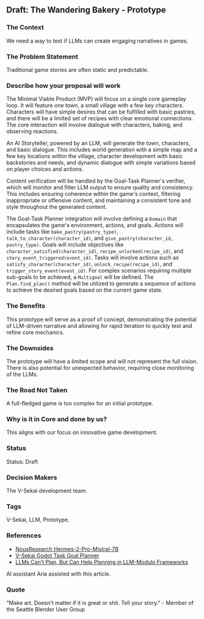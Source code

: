 ## Draft: The Wandering Bakery - Prototype

### The Context

We need a way to test if LLMs can create engaging narratives in games.

### The Problem Statement

Traditional game stories are often static and predictable.

### Describe how your proposal will work

The Minimal Viable Product (MVP) will focus on a single core gameplay loop. It will feature one town, a small village with a few key characters. Characters will have simple desires that can be fulfilled with basic pastries, and there will be a limited set of recipes with clear emotional connections. The core interaction will involve dialogue with characters, baking, and observing reactions.

An AI Storyteller, powered by an LLM, will generate the town, characters, and basic dialogue. This includes world generation with a simple map and a few key locations within the village, character development with basic backstories and needs, and dynamic dialogue with simple variations based on player choices and actions.

Content verification will be handled by the Goal-Task Planner's verifier, which will monitor and filter LLM output to ensure quality and consistency. This includes ensuring coherence within the game's context, filtering inappropriate or offensive content, and maintaining a consistent tone and style throughout the generated content.

The Goal-Task Planner integration will involve defining a `Domain` that encapsulates the game's environment, actions, and goals. Actions will include tasks like `bake_pastry(pastry_type)`, `talk_to_character(character_id)`, and `give_pastry(character_id, pastry_type)`. Goals will include objectives like `character_satisfied(character_id)`, `recipe_unlocked(recipe_id)`, and `story_event_triggered(event_id)`. Tasks will involve actions such as `satisfy_character(character_id)`, `unlock_recipe(recipe_id)`, and `trigger_story_event(event_id)`. For complex scenarios requiring multiple sub-goals to be achieved, a `Multigoal` will be defined. The `Plan.find_plan()` method will be utilized to generate a sequence of actions to achieve the desired goals based on the current game state.

### The Benefits

This prototype will serve as a proof of concept, demonstrating the potential of LLM-driven narrative and allowing for rapid iteration to quickly test and refine core mechanics.

### The Downsides

The prototype will have a limited scope and will not represent the full vision. There is also potential for unexpected behavior, requiring close monitoring of the LLMs.

### The Road Not Taken

A full-fledged game is too complex for an initial prototype.

### Why is it in Core and done by us?

This aligns with our focus on innovative game development.

### Status

Status: Draft

### Decision Makers

The V-Sekai development team.

### Tags

V-Sekai, LLM, Prototype.

### References

- [NousResearch Hermes-2-Pro-Mistral-7B](https://huggingface.co/NousResearch/Hermes-2-Pro-Mistral-7B)
- [V-Sekai Godot Task Goal Planner](https://github.com/V-Sekai/godot-task-goal-planner)
- [LLMs Can’t Plan, But Can Help Planning in LLM-Modulo Frameworks](https://arxiv.org/html/2402.01817v2)

AI assistant Aria assisted with this article.

### Quote

"Make art. Doesn't matter if it is great or shit. Tell your story." - Member of the Seattle Blender User Group
